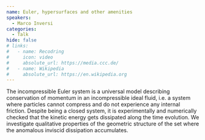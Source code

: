 ```yaml
---
name: Euler, hypersurfaces and other amenities
speakers:
  - Marco Inversi
categories:
  - Talk
hide: false
# links:
#   - name: Recodring
#     icon: video
#     absolute_url: https://media.ccc.de/
#   - name: Wikipedia
#     absolute_url: https://en.wikipedia.org
---
```


The incompressible Euler system is a universal model describing conservation of momentum in an incompressible ideal fluid, i.e. a system where particles cannot compress and do not experience any internal friction. Despite being a closed system, it is experimentally and numerically checked that the kinetic energy gets dissipated along the time evolution. We investigate qualitative properties of the geometric structure of the set where the anomalous inviscid dissipation accumulates.
